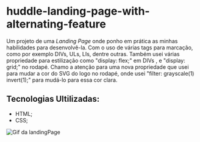 # huddle-landing-page-with-alternating-feature

Um projeto de uma <i>Landing Page</i> onde ponho em prática as minhas habilidades para desenvolvê-la.
Com o uso de várias tags para marcação, como por exemplo DIVs, ULs, LIs, dentre outras.
Também usei várias propriedade para estilização como "display: flex;" em DIVs , e "display: grid;" no rodapé.
Chamo a atenção para uma nova propriedade que usei para mudar a cor do SVG do logo no rodapé, onde usei "filter: grayscale(1) invert(1);" para mudá-lo para essa cor clara.


## Tecnologias Ultilizadas:

- HTML;
- CSS;

<img src="./src/images/huddle-landingpage.gif" alt="Gif da landingPage">
